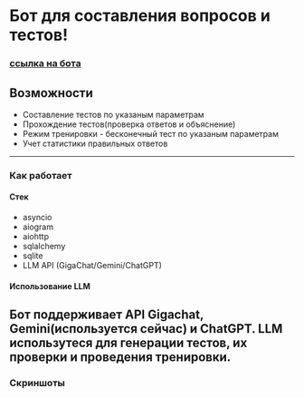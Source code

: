 # Бот для составления вопросов и тестов!
### [ссылка на бота](https://t.me/testsproject_bot)

## Возможности
* Составление тестов по указаным параметрам
* Прохождение тестов(проверка ответов и объяснение)
* Режим тренировки - бесконечный тест по указаным параметрам
* Учет статистики правильных ответов

---
### Как работает
#### Стек
* asyncio
* aiogram
* aiohttp
* sqlalchemy
* sqlite
* LLM API (GigaChat/Gemini/ChatGPT)

#### Использование LLM
Бот поддерживает API Gigachat, Gemini(используется сейчас) и ChatGPT.
LLM использутеся для генерации тестов, их проверки и проведения тренировки.
---
### Скриншоты
